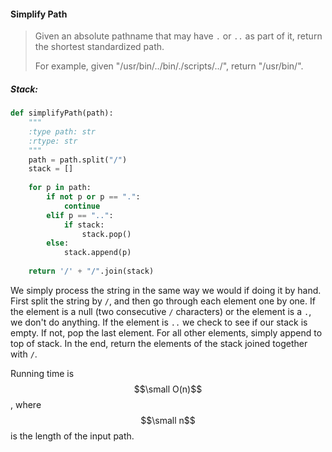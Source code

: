 #### Simplify Path

> Given an absolute pathname that may have `.` or `..` as part of it, return the shortest standardized path.
>
> For example, given "/usr/bin/../bin/./scripts/../", return "/usr/bin/".

##### Stack:

```py
def simplifyPath(path):
    """
    :type path: str
    :rtype: str
    """
    path = path.split("/")
    stack = []
    
    for p in path:
        if not p or p == ".":
            continue
        elif p == "..":
            if stack:
                stack.pop()
        else:
            stack.append(p)
    
    return '/' + "/".join(stack)
```

We simply process the string in the same way we would if doing it by hand. First split the string by `/`, and then go through each element one by one. If the element is a null \(two consecutive `/` characters\) or the element is a `.`, we don't do anything. If the element is `..` we check to see if our stack is empty. If not, pop the last element. For all other elements, simply append to top of stack. In the end, return the elements of the stack joined together with `/`.

Running time is $$\small O(n)$$, where $$\small n$$ is the length of the input path.

